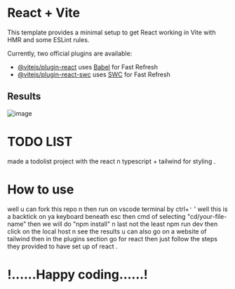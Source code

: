 # React + Vite

This template provides a minimal setup to get React working in Vite with HMR and some ESLint rules.

Currently, two official plugins are available:

- [@vitejs/plugin-react](https://github.com/vitejs/vite-plugin-react/blob/main/packages/plugin-react/README.md) uses [Babel](https://babeljs.io/) for Fast Refresh
- [@vitejs/plugin-react-swc](https://github.com/vitejs/vite-plugin-react-swc) uses [SWC](https://swc.rs/) for Fast Refresh

## Results

![image](https://github.com/user-attachments/assets/ad61f1f7-30b8-4b72-aa7b-b96483407664)

# TODO LIST 
made a todolist project with the react n typescript + tailwind for styling .

# How to use
well u can fork this repo n then run on vscode terminal by ctrl+` ' ` ' well this is a backtick on ya keyboard beneath esc then cmd of selecting  "cd/your-file-name"  then we will do "npm install"  n last not the least npm run dev then click on the local host n see the results u can also go on a website of tailwind then in the plugins section go for react then just follow the steps they provided to have set up of react .

# !......Happy coding......!
